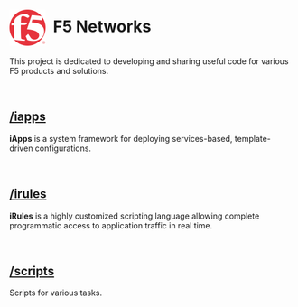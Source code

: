 # <img align="center" src="f5logo.svg" height="64">&nbsp;&nbsp;F5 Networks


This project is dedicated to developing and sharing useful code for various F5 products and solutions.
&nbsp;&nbsp;

&nbsp;&nbsp;

## [/iapps](/iapps)
**iApps** is a system framework for deploying services-based, template-driven configurations.
&nbsp;&nbsp;

&nbsp;&nbsp;

## [/irules](/irules)
**iRules** is a highly customized scripting language allowing complete programmatic access to application traffic in real time.
&nbsp;&nbsp;

&nbsp;&nbsp;

## [/scripts](/scripts)
Scripts for various tasks.
